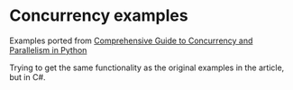 ﻿# Concurrency examples

Examples ported from [Comprehensive Guide to Concurrency and Parallelism in Python](https://towardsdatascience.com/comprehensive-guide-to-concurrency-and-parallelism-in-python-415ee5fbec1a)

Trying to get the same functionality as the original examples in the article, but in C#.

